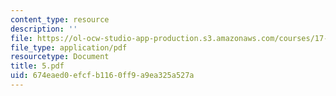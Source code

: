 ```yaml
---
content_type: resource
description: ''
file: https://ol-ocw-studio-app-production.s3.amazonaws.com/courses/17-317-u-s-social-policy-spring-2006/674eaed0efcfb1160ff9a9ea325a527a_5.pdf
file_type: application/pdf
resourcetype: Document
title: 5.pdf
uid: 674eaed0-efcf-b116-0ff9-a9ea325a527a
---
```

